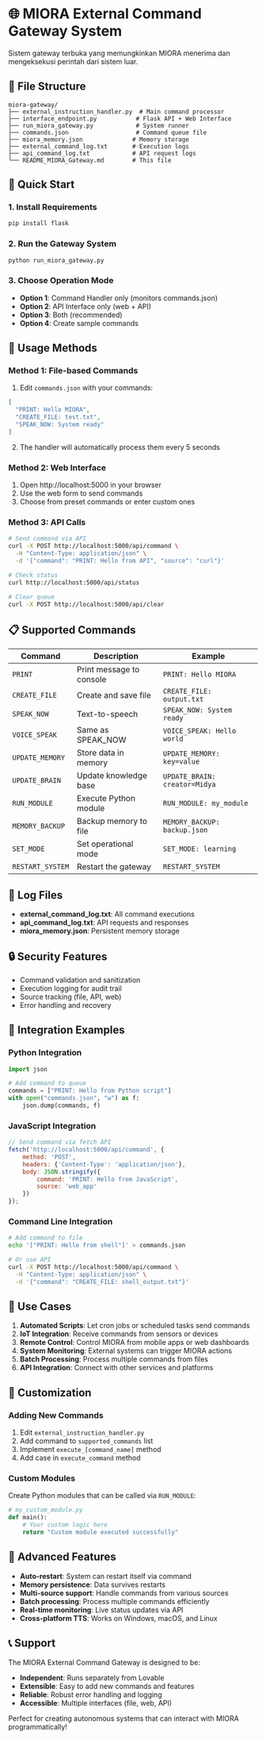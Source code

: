 
# 🌐 MIORA External Command Gateway System

Sistem gateway terbuka yang memungkinkan MIORA menerima dan mengeksekusi perintah dari sistem luar.

## 📁 File Structure

```
miora-gateway/
├── external_instruction_handler.py  # Main command processor
├── interface_endpoint.py           # Flask API + Web Interface
├── run_miora_gateway.py            # System runner
├── commands.json                   # Command queue file
├── miora_memory.json              # Memory storage
├── external_command_log.txt       # Execution logs
├── api_command_log.txt            # API request logs
└── README_MIORA_Gateway.md        # This file
```

## 🚀 Quick Start

### 1. Install Requirements
```bash
pip install flask
```

### 2. Run the Gateway System
```bash
python run_miora_gateway.py
```

### 3. Choose Operation Mode
- **Option 1**: Command Handler only (monitors commands.json)
- **Option 2**: API Interface only (web + API)
- **Option 3**: Both (recommended)
- **Option 4**: Create sample commands

## 🔧 Usage Methods

### Method 1: File-based Commands
1. Edit `commands.json` with your commands:
```json
[
  "PRINT: Hello MIORA",
  "CREATE_FILE: test.txt",
  "SPEAK_NOW: System ready"
]
```

2. The handler will automatically process them every 5 seconds

### Method 2: Web Interface
1. Open http://localhost:5000 in your browser
2. Use the web form to send commands
3. Choose from preset commands or enter custom ones

### Method 3: API Calls
```bash
# Send command via API
curl -X POST http://localhost:5000/api/command \
  -H "Content-Type: application/json" \
  -d '{"command": "PRINT: Hello from API", "source": "curl"}'

# Check status
curl http://localhost:5000/api/status

# Clear queue
curl -X POST http://localhost:5000/api/clear
```

## 📋 Supported Commands

| Command | Description | Example |
|---------|-------------|---------|
| `PRINT` | Print message to console | `PRINT: Hello MIORA` |
| `CREATE_FILE` | Create and save file | `CREATE_FILE: output.txt` |
| `SPEAK_NOW` | Text-to-speech | `SPEAK_NOW: System ready` |
| `VOICE_SPEAK` | Same as SPEAK_NOW | `VOICE_SPEAK: Hello world` |
| `UPDATE_MEMORY` | Store data in memory | `UPDATE_MEMORY: key=value` |
| `UPDATE_BRAIN` | Update knowledge base | `UPDATE_BRAIN: creator=Midya` |
| `RUN_MODULE` | Execute Python module | `RUN_MODULE: my_module` |
| `MEMORY_BACKUP` | Backup memory to file | `MEMORY_BACKUP: backup.json` |
| `SET_MODE` | Set operational mode | `SET_MODE: learning` |
| `RESTART_SYSTEM` | Restart the gateway | `RESTART_SYSTEM` |

## 📝 Log Files

- **external_command_log.txt**: All command executions
- **api_command_log.txt**: API requests and responses
- **miora_memory.json**: Persistent memory storage

## 🔒 Security Features

- Command validation and sanitization
- Execution logging for audit trail
- Source tracking (file, API, web)
- Error handling and recovery

## 🌟 Integration Examples

### Python Integration
```python
import json

# Add command to queue
commands = ["PRINT: Hello from Python script"]
with open("commands.json", "w") as f:
    json.dump(commands, f)
```

### JavaScript Integration
```javascript
// Send command via fetch API
fetch('http://localhost:5000/api/command', {
    method: 'POST',
    headers: {'Content-Type': 'application/json'},
    body: JSON.stringify({
        command: 'PRINT: Hello from JavaScript',
        source: 'web_app'
    })
});
```

### Command Line Integration
```bash
# Add command to file
echo '["PRINT: Hello from shell"]' > commands.json

# Or use API
curl -X POST http://localhost:5000/api/command \
  -H "Content-Type: application/json" \
  -d '{"command": "CREATE_FILE: shell_output.txt"}'
```

## 🎯 Use Cases

1. **Automated Scripts**: Let cron jobs or scheduled tasks send commands
2. **IoT Integration**: Receive commands from sensors or devices
3. **Remote Control**: Control MIORA from mobile apps or web dashboards
4. **System Monitoring**: External systems can trigger MIORA actions
5. **Batch Processing**: Process multiple commands from files
6. **API Integration**: Connect with other services and platforms

## 🔧 Customization

### Adding New Commands
1. Edit `external_instruction_handler.py`
2. Add command to `supported_commands` list
3. Implement `execute_[command_name]` method
4. Add case in `execute_command` method

### Custom Modules
Create Python modules that can be called via `RUN_MODULE`:
```python
# my_custom_module.py
def main():
    # Your custom logic here
    return "Custom module executed successfully"
```

## 🚀 Advanced Features

- **Auto-restart**: System can restart itself via command
- **Memory persistence**: Data survives restarts
- **Multi-source support**: Handle commands from various sources
- **Batch processing**: Process multiple commands efficiently
- **Real-time monitoring**: Live status updates via API
- **Cross-platform TTS**: Works on Windows, macOS, and Linux

## 📞 Support

The MIORA External Command Gateway is designed to be:
- **Independent**: Runs separately from Lovable
- **Extensible**: Easy to add new commands and features
- **Reliable**: Robust error handling and logging
- **Accessible**: Multiple interfaces (file, web, API)

Perfect for creating autonomous systems that can interact with MIORA programmatically!

